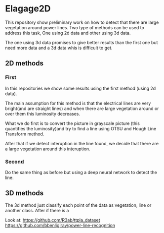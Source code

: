 # Elagage2D

This repository show preliminary work on how to detect that there are large vegetation around power lines.
Two type of methods can be used to address this task, One using 2d data and other using 3d data.

The one using 3d data promises to give better results than the first one but need more data and a 3d data whis is difficult to get.

## 2D methods

### First
In this repositories we show some results using the first method (using 2d data).

The main assumption for this method is that the electrical lines are very bright(and are straight lines) and when there are large vegetation around or over them this luminosity decreases.

What we do first is to convert the picture in grayscale picture (this quantifies the luminosity)and try to find a line using OTSU and Hough Line Transform method.

After that if we detect interuption in the line found, we decide that there are a large vegetation around this interuption.

### Second
Do the same thing as before but using a deep neural network to detect the line.

## 3D methods
The 3d method just classify each point of the data as vegetation, line or another class. After if there is a 


Look at:
https://github.com/R3ab/ttpla_dataset
https://github.com/bbenligiray/power-line-recognition

